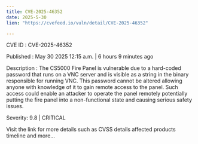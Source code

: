 ```yaml
---
title: CVE-2025-46352
date: 2025-5-30
lien: "https://cvefeed.io/vuln/detail/CVE-2025-46352"

---
```


CVE ID : CVE-2025-46352

Published :  May 30
2025
12:15 a.m. | 6 hours
9 minutes ago

Description : The CS5000 Fire Panel is vulnerable due to a hard-coded password that 
runs on a VNC server and is visible as a string in the binary 
responsible for running VNC. This password cannot be altered
allowing 
anyone with knowledge of it to gain remote access to the panel. Such 
access could enable an attacker to operate the panel remotely
potentially putting the fire panel into a non-functional state and 
causing serious safety issues.

Severity: 9.8 | CRITICAL

Visit the link for more details
such as CVSS details
affected products
timeline
and more...
